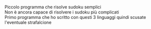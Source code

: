 Piccolo programma che risolve sudoku semplici  
Non è ancora capace di risolvere i sudoku più complicati  
Primo programma che ho scritto con questi 3 linguaggi quindi scusate l'eventuale strafalcione  
